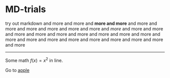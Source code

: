 # MD-trials
try out markdown
and more and more and **more and more** and more and more and more and more 
and more and more and *more* and more and more and more and more and more 
and more and more and more and more and more and more and more and more 
and more and more and more and more and more 

----

Some math $f(x) = x^2$ in line.

Go to [apple](www.apple.com)
